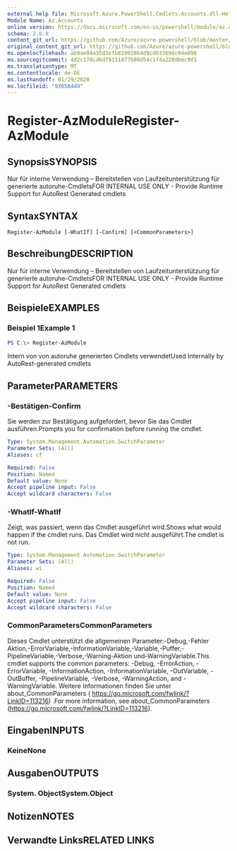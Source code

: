 ```yaml
---
external help file: Microsoft.Azure.PowerShell.Cmdlets.Accounts.dll-Help.xml
Module Name: Az.Accounts
online version: https://docs.microsoft.com/en-us/powershell/module/az.accounts/register-azmodule
schema: 2.0.0
content_git_url: https://github.com/Azure/azure-powershell/blob/master/src/Accounts/Accounts/help/Register-AzModule.md
original_content_git_url: https://github.com/Azure/azure-powershell/blob/master/src/Accounts/Accounts/help/Register-AzModule.md
ms.openlocfilehash: ab9ae04a35d3efb81992864d9cd03369dc04e098
ms.sourcegitcommit: 4d2c178cd6df9151877b08d54c1f4a228dbec9d1
ms.translationtype: MT
ms.contentlocale: de-DE
ms.lasthandoff: 01/29/2020
ms.locfileid: "93658449"
---
```

# <span data-ttu-id="86892-101">Register-AzModule</span><span class="sxs-lookup"><span data-stu-id="86892-101">Register-AzModule</span></span>

## <span data-ttu-id="86892-102">Synopsis</span><span class="sxs-lookup"><span data-stu-id="86892-102">SYNOPSIS</span></span>
<span data-ttu-id="86892-103">Nur für interne Verwendung – Bereitstellen von Laufzeitunterstützung für generierte autoruhe-Cmdlets</span><span class="sxs-lookup"><span data-stu-id="86892-103">FOR INTERNAL USE ONLY - Provide Runtime Support for AutoRest Generated cmdlets</span></span>

## <span data-ttu-id="86892-104">Syntax</span><span class="sxs-lookup"><span data-stu-id="86892-104">SYNTAX</span></span>

```
Register-AzModule [-WhatIf] [-Confirm] [<CommonParameters>]
```

## <span data-ttu-id="86892-105">Beschreibung</span><span class="sxs-lookup"><span data-stu-id="86892-105">DESCRIPTION</span></span>
<span data-ttu-id="86892-106">Nur für interne Verwendung – Bereitstellen von Laufzeitunterstützung für generierte autoruhe-Cmdlets</span><span class="sxs-lookup"><span data-stu-id="86892-106">FOR INTERNAL USE ONLY - Provide Runtime Support for AutoRest Generated cmdlets</span></span>

## <span data-ttu-id="86892-107">Beispiele</span><span class="sxs-lookup"><span data-stu-id="86892-107">EXAMPLES</span></span>

### <span data-ttu-id="86892-108">Beispiel 1</span><span class="sxs-lookup"><span data-stu-id="86892-108">Example 1</span></span>
```powershell
PS C:\> Register-AzModule
```

<span data-ttu-id="86892-109">Intern von von autoruhe generierten Cmdlets verwendet</span><span class="sxs-lookup"><span data-stu-id="86892-109">Used Internally by AutoRest-generated cmdlets</span></span>

## <span data-ttu-id="86892-110">Parameter</span><span class="sxs-lookup"><span data-stu-id="86892-110">PARAMETERS</span></span>

### <span data-ttu-id="86892-111">-Bestätigen</span><span class="sxs-lookup"><span data-stu-id="86892-111">-Confirm</span></span>
<span data-ttu-id="86892-112">Sie werden zur Bestätigung aufgefordert, bevor Sie das Cmdlet ausführen.</span><span class="sxs-lookup"><span data-stu-id="86892-112">Prompts you for confirmation before running the cmdlet.</span></span>

```yaml
Type: System.Management.Automation.SwitchParameter
Parameter Sets: (All)
Aliases: cf

Required: False
Position: Named
Default value: None
Accept pipeline input: False
Accept wildcard characters: False
```

### <span data-ttu-id="86892-113">-WhatIf</span><span class="sxs-lookup"><span data-stu-id="86892-113">-WhatIf</span></span>
<span data-ttu-id="86892-114">Zeigt, was passiert, wenn das Cmdlet ausgeführt wird.</span><span class="sxs-lookup"><span data-stu-id="86892-114">Shows what would happen if the cmdlet runs.</span></span> <span data-ttu-id="86892-115">Das Cmdlet wird nicht ausgeführt.</span><span class="sxs-lookup"><span data-stu-id="86892-115">The cmdlet is not run.</span></span>

```yaml
Type: System.Management.Automation.SwitchParameter
Parameter Sets: (All)
Aliases: wi

Required: False
Position: Named
Default value: None
Accept pipeline input: False
Accept wildcard characters: False
```

### <span data-ttu-id="86892-116">CommonParameters</span><span class="sxs-lookup"><span data-stu-id="86892-116">CommonParameters</span></span>
<span data-ttu-id="86892-117">Dieses Cmdlet unterstützt die allgemeinen Parameter:-Debug,-Fehler Aktion,-ErrorVariable,-InformationVariable,-Variable,-Puffer,-PipelineVariable,-Verbose,-Warning-Aktion und-WarningVariable.</span><span class="sxs-lookup"><span data-stu-id="86892-117">This cmdlet supports the common parameters: -Debug, -ErrorAction, -ErrorVariable, -InformationAction, -InformationVariable, -OutVariable, -OutBuffer, -PipelineVariable, -Verbose, -WarningAction, and -WarningVariable.</span></span> <span data-ttu-id="86892-118">Weitere Informationen finden Sie unter about_CommonParameters ( https://go.microsoft.com/fwlink/?LinkID=113216) .</span><span class="sxs-lookup"><span data-stu-id="86892-118">For more information, see about_CommonParameters (https://go.microsoft.com/fwlink/?LinkID=113216).</span></span>

## <span data-ttu-id="86892-119">Eingaben</span><span class="sxs-lookup"><span data-stu-id="86892-119">INPUTS</span></span>

### <span data-ttu-id="86892-120">Keine</span><span class="sxs-lookup"><span data-stu-id="86892-120">None</span></span>

## <span data-ttu-id="86892-121">Ausgaben</span><span class="sxs-lookup"><span data-stu-id="86892-121">OUTPUTS</span></span>

### <span data-ttu-id="86892-122">System. Object</span><span class="sxs-lookup"><span data-stu-id="86892-122">System.Object</span></span>
## <span data-ttu-id="86892-123">Notizen</span><span class="sxs-lookup"><span data-stu-id="86892-123">NOTES</span></span>

## <span data-ttu-id="86892-124">Verwandte Links</span><span class="sxs-lookup"><span data-stu-id="86892-124">RELATED LINKS</span></span>
